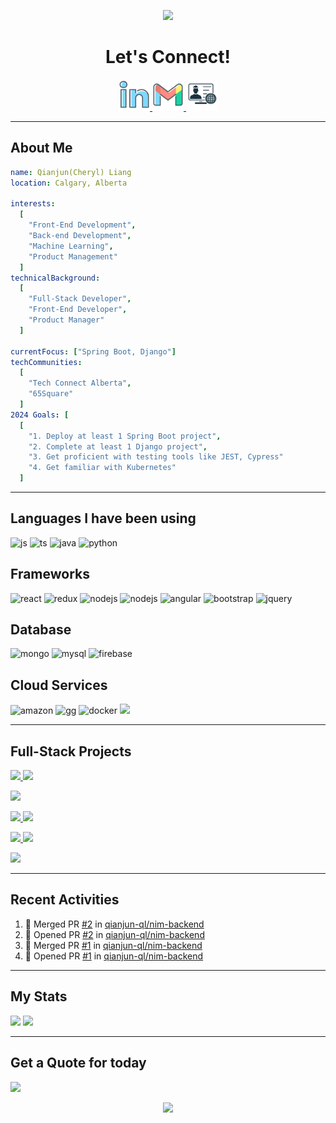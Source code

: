 <p align="center">
    <img src="https://capsule-render.vercel.app/api?type=waving&color=gradient&text=Hello!%20I%20am%20Qianjun%20Liang&fontSize=40&height=100&width=100&section=header" />
</p>


<h1 align="center">
  Let's Connect!
</h1>
<p align="center">
    <a href="https://www.linkedin.com/in/qianjun-liang">
  <img height="50" src="./public/social/linkedin.png"/>
    </a>
    <a href="mailto:qianjunliang.ql@gmail.com">
      <img height="50" src="./public/social/gmail.png"/>
</a>
        <a href="https://qianjun-ql.github.io/">
      <img height="50" src="./public/social/personalWebsite.jpg"/>
</a>
</p>

---

<h2>About Me</h2>

```yaml
name: Qianjun(Cheryl) Liang
location: Calgary, Alberta

interests:
  [
    "Front-End Development",
    "Back-end Development",
    "Machine Learning",
    "Product Management"
  ]
technicalBackground:
  [
    "Full-Stack Developer",
    "Front-End Developer",
    "Product Manager"
  ]
  
currentFocus: ["Spring Boot, Django"]
techCommunities:
  [
    "Tech Connect Alberta",
    "65Square"
  ]
2024 Goals: [
  [
    "1. Deploy at least 1 Spring Boot project",
    "2. Complete at least 1 Django project",
    "3. Get proficient with testing tools like JEST, Cypress"
    "4. Get familiar with Kubernetes"
  ]
```
---
<h2>Languages I have been using</h2>
<p align="left">
<img src="https://img.shields.io/badge/JavaScript-black?logo=javascript&logoColor=yellow" alt="js" height="25"/>
<img src="https://img.shields.io/badge/TypeScript-black?logo=typescript&logoColor=blue" alt="ts" height="25"/>
<img src="https://img.shields.io/badge/Java-black?logoColor=blue" alt="java" height="25"/>
<img src="https://img.shields.io/badge/Python-black?logo=python&logoColor=blue" alt="python"height="25"/>
</p>

<h2>Frameworks</h2>
<p align="left">
<img src="https://img.shields.io/badge/React-black?logo=react&logoColor=blue" alt="react" height="25"/>
<img src="https://img.shields.io/badge/Redux-black?logo=redux&logoColor=blue" alt="redux" height="25"/>
<img src="https://img.shields.io/badge/Nodejs-black?logo=nodedotjs&logoColor=green" alt="nodejs" height="25"/>
<img src="https://img.shields.io/badge/Spring%20Boot-black?logo=springboot&logoColor=green" alt="nodejs" height="25"/>
<img src="https://img.shields.io/badge/Angular-black?logo=angular&logoColor=orange" alt="angular" height="25"/>
<img src="https://img.shields.io/badge/Bootstrap-black?logo=bootstrap&logoColor=blue" alt="bootstrap" height="25"/>
<img src="https://img.shields.io/badge/jquery-black?logo=jquery&logoColor=blue" alt="jquery" height="25"/>
</p>

<h2>Database</h2>
<p align="left">
<img src="https://img.shields.io/badge/MongoDB-black?logo=mongodb&logoColor=green" alt="mongo" height="25"/>
<img src="https://img.shields.io/badge/MySQL-black?logo=mysql&logoColor=blue"  alt="mysql" height="25"/>
<img src="https://img.shields.io/badge/Firebase-black?logo=firebase&logoColor=yellow" alt="firebase" height="25"/>

</p>

<h2>Cloud Services</h2>
<p align="left">
<img src="https://img.shields.io/badge/AmazonS3-black?logo=amazons3&logoColor=orange" alt="amazon" height="25"/>
<img src="https://img.shields.io/badge/GoogleCloud-black?logo=googlecloud&logoColor=blue" alt="gg" height="25"/>
<img src="https://img.shields.io/badge/Docker-black?logo=docker&logoColor=blue" alt="docker" height="25"/>
<img src="https://img.shields.io/badge/GitLab-black?logo=gitlab&logoColor=orange" height="25"/>
</p>

---
<h2>Full-Stack Projects</h2>
<p>
    <a href="https://github.com/qianjun-ql/ecommerce-front">
  <img height="25" src="https://img.shields.io/badge/Next.js-Ecommerce%3A%20client%20side-blue"/>
    </a>
        <a href="https://github.com/qianjun-ql/ecommerce-admin">
  <img height="25" src="https://img.shields.io/badge/Next.js-Ecommerce%3A%20admin-blue"/>
    </a>
</p>
<p>
    <a href="https://github.com/qianjun-ql/library-management">
  <img height="25" src="https://img.shields.io/badge/React%2FNode.js-Library%20Management%20System-blue"/>
    </a>
</p>
<p>
    <a href="https://github.com/qianjun-ql/angular-blog-app">
  <img height="25" src="https://img.shields.io/badge/Angular-Blog%20App-blue"/>
    </a>
        <a href="https://github.com/qianjun-ql/angular-blog-admin">
  <img height="25" src="https://img.shields.io/badge/Angular-Blog%20Admin-blue"/>
    </a>
</p>
<p>
    <a href="https://github.com/qianjun-ql/react-qj-social">
  <img height="25" src="https://img.shields.io/badge/React-Social%20App%3A%20frontend-blue"/>
    </a>
        <a href="https://github.com/qianjun-ql/spring-qj-social">
  <img height="25" src="https://img.shields.io/badge/Spring-Social%20App%3A%20backend-blue"/>
    </a>
</p>
<p>
    <a href="https://github.com/qianjun-ql/doctor-appointment">
  <img height="25" src="https://img.shields.io/badge/React%2FNode.js-Appointment%20Management%20System-blue"/>
    </a>
</p>

---
<h2>Recent Activities</h2>


<!--START_SECTION:activity-->
1. 🎉 Merged PR [#2](https://github.com/qianjun-ql/nim-backend/pull/2) in [qianjun-ql/nim-backend](https://github.com/qianjun-ql/nim-backend)
2. 💪 Opened PR [#2](https://github.com/qianjun-ql/nim-backend/pull/2) in [qianjun-ql/nim-backend](https://github.com/qianjun-ql/nim-backend)
3. 🎉 Merged PR [#1](https://github.com/qianjun-ql/nim-backend/pull/1) in [qianjun-ql/nim-backend](https://github.com/qianjun-ql/nim-backend)
4. 💪 Opened PR [#1](https://github.com/qianjun-ql/nim-backend/pull/1) in [qianjun-ql/nim-backend](https://github.com/qianjun-ql/nim-backend)
<!--END_SECTION:activity-->

---
<h2>My Stats</h2>

  <img height=200 src="https://streak-stats.demolab.com/?user=qianjun-ql&theme=buefy" />

  <img width=510 src="https://github-readme-stats.vercel.app/api/top-langs/?username=qianjun-ql&hide=html&hide_border=true&layout=compact&langs_count=6&exclude_repo=qianjun-ql&text_color=000&icon_color=fff&bg_color=0,E0D2FF,FFD0B4,FFA2A2&theme=graywhite" />

---
<h2>Get a Quote for today</h2>
<img height=180 src="https://quotes-github-readme.vercel.app/api?type=horizontal&theme=dark" />


<p align="center">
        <img src="https://capsule-render.vercel.app/api?type=waving&color=gradient&height=100&width=100&section=footer" />
</p>

<!---
qianjun-ql/qianjun-ql is a ✨ special ✨ repository because i< img src="this file) appears on your GitHub profile.
You can click the Preview link to take a look at your changes.
--->
